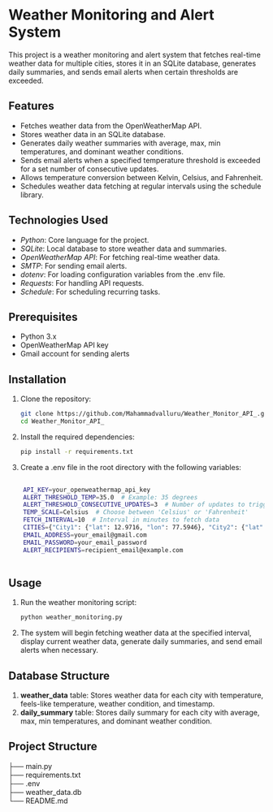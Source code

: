 # Weather Monitoring and Alert System

This project is a weather monitoring and alert system that fetches real-time weather data for multiple cities, stores it in an SQLite database, generates daily summaries, and sends email alerts when certain thresholds are exceeded.

## Features

- Fetches weather data from the OpenWeatherMap API.
- Stores weather data in an SQLite database.
- Generates daily weather summaries with average, max, min temperatures, and dominant weather conditions.
- Sends email alerts when a specified temperature threshold is exceeded for a set number of consecutive updates.
- Allows temperature conversion between Kelvin, Celsius, and Fahrenheit.
- Schedules weather data fetching at regular intervals using the schedule library.

## Technologies Used

- *Python*: Core language for the project.
- *SQLite*: Local database to store weather data and summaries.
- *OpenWeatherMap API*: For fetching real-time weather data.
- *SMTP*: For sending email alerts.
- *dotenv*: For loading configuration variables from the .env file.
- *Requests*: For handling API requests.
- *Schedule*: For scheduling recurring tasks.

## Prerequisites

- Python 3.x
- OpenWeatherMap API key
- Gmail account for sending alerts

## Installation

1. Clone the repository:

    ```bash
    git clone https://github.com/Mahammadvalluru/Weather_Monitor_API_.git
    cd Weather_Monitor_API_
    ```
    

2. Install the required dependencies:

    ```bash
    pip install -r requirements.txt
    ```
    

3. Create a .env file in the root directory with the following variables:
```bash
    
    API_KEY=your_openweathermap_api_key
    ALERT_THRESHOLD_TEMP=35.0  # Example: 35 degrees
    ALERT_THRESHOLD_CONSECUTIVE_UPDATES=3  # Number of updates to trigger alert
    TEMP_SCALE=Celsius  # Choose between 'Celsius' or 'Fahrenheit'
    FETCH_INTERVAL=10  # Interval in minutes to fetch data
    CITIES={"City1": {"lat": 12.9716, "lon": 77.5946}, "City2": {"lat": 40.7128, "lon": -74.0060}}  # List of cities
    EMAIL_ADDRESS=your_email@gmail.com
    EMAIL_PASSWORD=your_email_password
    ALERT_RECIPIENTS=recipient_email@example.com
    
```
## Usage

1. Run the weather monitoring script:

    ```bash
    python weather_monitoring.py
    ```
    

2. The system will begin fetching weather data at the specified interval, display current weather data, generate daily summaries, and send email alerts when necessary.

## Database Structure

1. **weather_data** table: Stores weather data for each city with temperature, feels-like temperature, weather condition, and timestamp.
2. **daily_summary** table: Stores daily summary for each city with average, max, min temperatures, and dominant weather condition.

## Project Structure


├── main.py  
├── requirements.txt       
├── .env                   
├── weather_data.db         
└── README.md
